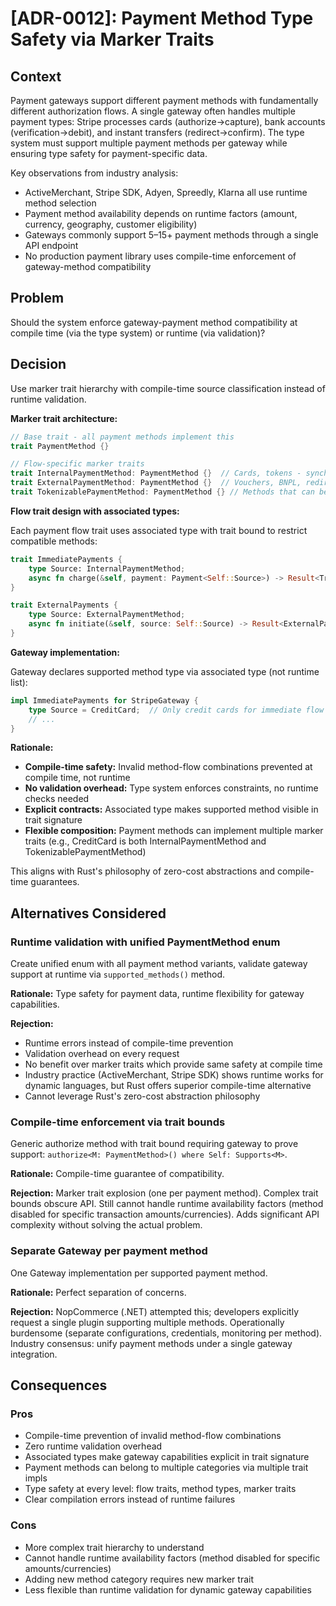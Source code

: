 # [ADR-0012]: Payment Method Type Safety via Marker Traits

## Context

Payment gateways support different payment methods with fundamentally different authorization flows. A single gateway often handles multiple payment types: Stripe processes cards (authorize→capture), bank accounts (verification→debit), and instant transfers (redirect→confirm). The type system must support multiple payment methods per gateway while ensuring type safety for payment-specific data.

Key observations from industry analysis:
- ActiveMerchant, Stripe SDK, Adyen, Spreedly, Klarna all use runtime method selection
- Payment method availability depends on runtime factors (amount, currency, geography, customer eligibility)
- Gateways commonly support 5–15+ payment methods through a single API endpoint
- No production payment library uses compile-time enforcement of gateway-method compatibility

## Problem

Should the system enforce gateway-payment method compatibility at compile time (via the type system) or runtime (via validation)?

## Decision

Use marker trait hierarchy with compile-time source classification instead of runtime validation.

**Marker trait architecture:**

```rust
// Base trait - all payment methods implement this
trait PaymentMethod {}

// Flow-specific marker traits
trait InternalPaymentMethod: PaymentMethod {}  // Cards, tokens - synchronous flows
trait ExternalPaymentMethod: PaymentMethod {}  // Vouchers, BNPL, redirects - async flows
trait TokenizablePaymentMethod: PaymentMethod {} // Methods that can be tokenized
```

**Flow trait design with associated types:**

Each payment flow trait uses associated type with trait bound to restrict compatible methods:

```rust
trait ImmediatePayments {
    type Source: InternalPaymentMethod;
    async fn charge(&self, payment: Payment<Self::Source>) -> Result<Transaction, Error>;
}

trait ExternalPayments {
    type Source: ExternalPaymentMethod;
    async fn initiate(&self, source: Self::Source) -> Result<ExternalPayment, Error>;
}
```

**Gateway implementation:**

Gateway declares supported method type via associated type (not runtime list):

```rust
impl ImmediatePayments for StripeGateway {
    type Source = CreditCard;  // Only credit cards for immediate flow
    // ...
}
```

**Rationale:**

- **Compile-time safety:** Invalid method-flow combinations prevented at compile time, not runtime
- **No validation overhead:** Type system enforces constraints, no runtime checks needed
- **Explicit contracts:** Associated type makes supported method visible in trait signature
- **Flexible composition:** Payment methods can implement multiple marker traits (e.g., CreditCard is both InternalPaymentMethod and TokenizablePaymentMethod)

This aligns with Rust's philosophy of zero-cost abstractions and compile-time guarantees.

## Alternatives Considered

### Runtime validation with unified PaymentMethod enum
Create unified enum with all payment method variants, validate gateway support at runtime via `supported_methods()` method.

**Rationale:** Type safety for payment data, runtime flexibility for gateway capabilities.

**Rejection:**
- Runtime errors instead of compile-time prevention
- Validation overhead on every request
- No benefit over marker traits which provide same safety at compile time
- Industry practice (ActiveMerchant, Stripe SDK) shows runtime works for dynamic languages, but Rust offers superior compile-time alternative
- Cannot leverage Rust's zero-cost abstraction philosophy

### Compile-time enforcement via trait bounds
Generic authorize method with trait bound requiring gateway to prove support: `authorize<M: PaymentMethod>() where Self: Supports<M>`.

**Rationale:** Compile-time guarantee of compatibility.

**Rejection:** Marker trait explosion (one per payment method). Complex trait bounds obscure API. Still cannot handle runtime availability factors (method disabled for specific transaction amounts/currencies). Adds significant API complexity without solving the actual problem.

### Separate Gateway per payment method
One Gateway implementation per supported payment method.

**Rationale:** Perfect separation of concerns.

**Rejection:** NopCommerce (.NET) attempted this; developers explicitly request a single plugin supporting multiple methods. Operationally burdensome (separate configurations, credentials, monitoring per method). Industry consensus: unify payment methods under a single gateway integration.

## Consequences

### Pros
- Compile-time prevention of invalid method-flow combinations
- Zero runtime validation overhead
- Associated types make gateway capabilities explicit in trait signature
- Payment methods can belong to multiple categories via multiple trait impls
- Type safety at every level: flow traits, method types, marker traits
- Clear compilation errors instead of runtime failures

### Cons
- More complex trait hierarchy to understand
- Cannot handle runtime availability factors (method disabled for specific amounts/currencies)
- Adding new method category requires new marker trait
- Less flexible than runtime validation for dynamic gateway capabilities

